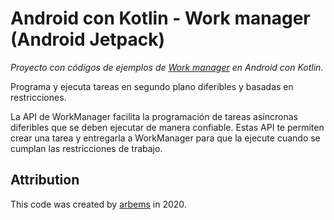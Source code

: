 # Android con Kotlin - Work manager (Android Jetpack)

*Proyecto con códigos de ejemplos de [Work manager](https://developer.android.com/topic/libraries/architecture/workmanager) en Android con Kotlin.*

Programa y ejecuta tareas en segundo plano diferibles y basadas en restricciones.

La API de WorkManager facilita la programación de tareas asíncronas diferibles que se deben ejecutar de manera confiable. Estas API te permiten crear una tarea y entregarla a WorkManager para que la ejecute cuando se cumplan las restricciones de trabajo.

## Attribution

This code was created by [arbems](https://github.com/arbems) in 2020.
